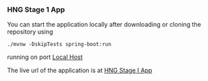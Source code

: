 ### HNG Stage 1 App

You can start the application locally after downloading or cloning the repository using 

    ./mvnw -DskipTests spring-boot:run

running on port [Local Host](http://localhost:8080)

The live url of the application is at [HNG Stage I App](https://official-volunux.uc.r.appspot.com)